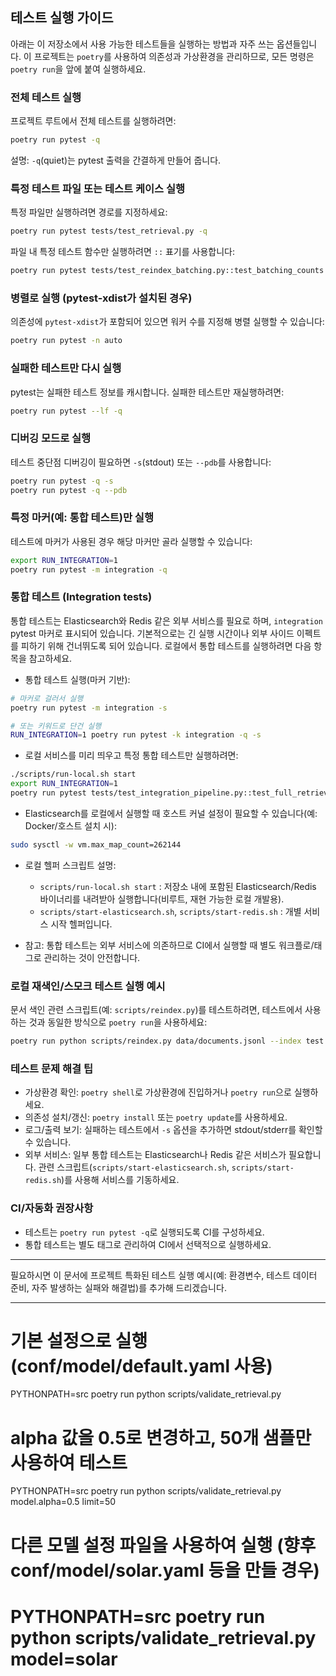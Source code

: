 ## 테스트 실행 가이드

아래는 이 저장소에서 사용 가능한 테스트들을 실행하는 방법과 자주 쓰는 옵션들입니다. 이 프로젝트는 `poetry`를 사용하여 의존성과 가상환경을 관리하므로, 모든 명령은 `poetry run`을 앞에 붙여 실행하세요.

### 전체 테스트 실행

프로젝트 루트에서 전체 테스트를 실행하려면:

```bash
poetry run pytest -q
```

설명: `-q`(quiet)는 pytest 출력을 간결하게 만들어 줍니다.

### 특정 테스트 파일 또는 테스트 케이스 실행

특정 파일만 실행하려면 경로를 지정하세요:

```bash
poetry run pytest tests/test_retrieval.py -q
```

파일 내 특정 테스트 함수만 실행하려면 `::` 표기를 사용합니다:

```bash
poetry run pytest tests/test_reindex_batching.py::test_batching_counts -q
```

### 병렬로 실행 (pytest-xdist가 설치된 경우)

의존성에 `pytest-xdist`가 포함되어 있으면 워커 수를 지정해 병렬 실행할 수 있습니다:

```bash
poetry run pytest -n auto
```

### 실패한 테스트만 다시 실행

pytest는 실패한 테스트 정보를 캐시합니다. 실패한 테스트만 재실행하려면:

```bash
poetry run pytest --lf -q
```

### 디버깅 모드로 실행

테스트 중단점 디버깅이 필요하면 `-s`(stdout) 또는 `--pdb`를 사용합니다:

```bash
poetry run pytest -q -s
poetry run pytest -q --pdb
```

### 특정 마커(예: 통합 테스트)만 실행

테스트에 마커가 사용된 경우 해당 마커만 골라 실행할 수 있습니다:

```bash
export RUN_INTEGRATION=1
poetry run pytest -m integration -q
```

### 통합 테스트 (Integration tests)

통합 테스트는 Elasticsearch와 Redis 같은 외부 서비스를 필요로 하며, `integration` pytest 마커로 표시되어 있습니다. 기본적으로는 긴 실행 시간이나 외부 사이드 이펙트를 피하기 위해 건너뛰도록 되어 있습니다. 로컬에서 통합 테스트를 실행하려면 다음 항목을 참고하세요.

- 통합 테스트 실행(마커 기반):

```bash
# 마커로 걸러서 실행
poetry run pytest -m integration -s

# 또는 키워드로 단건 실행
RUN_INTEGRATION=1 poetry run pytest -k integration -q -s
```

- 로컬 서비스를 미리 띄우고 특정 통합 테스트만 실행하려면:

```bash
./scripts/run-local.sh start
export RUN_INTEGRATION=1
poetry run pytest tests/test_integration_pipeline.py::test_full_retrieval_pipeline -s
```

- Elasticsearch를 로컬에서 실행할 때 호스트 커널 설정이 필요할 수 있습니다(예: Docker/호스트 설치 시):

```bash
sudo sysctl -w vm.max_map_count=262144
```

- 로컬 헬퍼 스크립트 설명:
	- `scripts/run-local.sh start` : 저장소 내에 포함된 Elasticsearch/Redis 바이너리를 내려받아 실행합니다(비루트, 재현 가능한 로컬 개발용).
	- `scripts/start-elasticsearch.sh`, `scripts/start-redis.sh` : 개별 서비스 시작 헬퍼입니다.

- 참고: 통합 테스트는 외부 서비스에 의존하므로 CI에서 실행할 때 별도 워크플로/태그로 관리하는 것이 안전합니다.

### 로컬 재색인/스모크 테스트 실행 예시

문서 색인 관련 스크립트(예: `scripts/reindex.py`)를 테스트하려면, 테스트에서 사용하는 것과 동일한 방식으로 `poetry run`을 사용하세요:

```bash
poetry run python scripts/reindex.py data/documents.jsonl --index test
```

### 테스트 문제 해결 팁
- 가상환경 확인: `poetry shell`로 가상환경에 진입하거나 `poetry run`으로 실행하세요.
- 의존성 설치/갱신: `poetry install` 또는 `poetry update`를 사용하세요.
- 로그/출력 보기: 실패하는 테스트에서 `-s` 옵션을 추가하면 stdout/stderr를 확인할 수 있습니다.
- 외부 서비스: 일부 통합 테스트는 Elasticsearch나 Redis 같은 서비스가 필요합니다. 관련 스크립트(`scripts/start-elasticsearch.sh`, `scripts/start-redis.sh`)를 사용해 서비스를 기동하세요.

### CI/자동화 권장사항
- 테스트는 `poetry run pytest -q`로 실행되도록 CI를 구성하세요.
- 통합 테스트는 별도 태그로 관리하여 CI에서 선택적으로 실행하세요.

---

필요하시면 이 문서에 프로젝트 특화된 테스트 실행 예시(예: 환경변수, 테스트 데이터 준비, 자주 발생하는 실패와 해결법)를 추가해 드리겠습니다.


---
# 기본 설정으로 실행 (conf/model/default.yaml 사용)
PYTHONPATH=src poetry run python scripts/validate_retrieval.py

# alpha 값을 0.5로 변경하고, 50개 샘플만 사용하여 테스트
PYTHONPATH=src poetry run python scripts/validate_retrieval.py model.alpha=0.5 limit=50

# 다른 모델 설정 파일을 사용하여 실행 (향후 conf/model/solar.yaml 등을 만들 경우)
# PYTHONPATH=src poetry run python scripts/validate_retrieval.py model=solar
